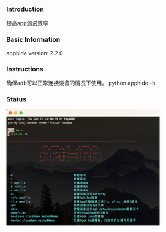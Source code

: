 ### Introduction
提高app测试效率
### Basic Information
apphide
version:               2.2.0
### Instructions
确保adb可以正常连接设备的情况下使用。
python apphide -h
### Status
<img src="https://github.com/HideInk/apphide/blob/main/image/Status.png" width="400px">
